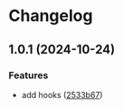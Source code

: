 # Changelog

## 1.0.1 (2024-10-24)


### Features

* add hooks ([2533b67](https://github.com/solehudin5699/useStateQueryParams/commit/2533b67d350c35f3ca83b9bc374dd6e3239871c8))
